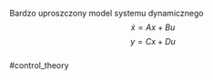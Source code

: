 Bardzo uproszczony model systemu dynamicznego
$$
\dot{x} = Ax+Bu
$$
$$
y = Cx+Du
$$\
#control_theory